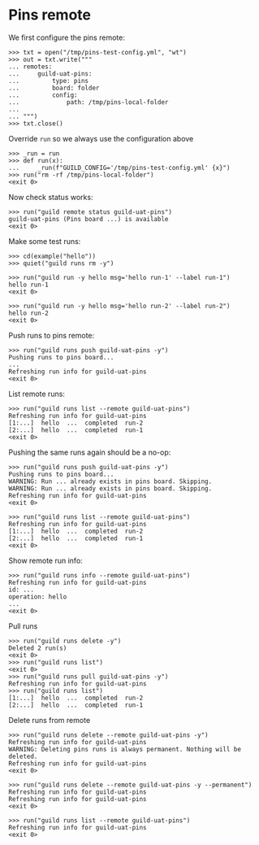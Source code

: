 # Pins remote

We first configure the pins remote:

    >>> txt = open("/tmp/pins-test-config.yml", "wt")
    >>> out = txt.write("""
    ... remotes:
    ...     guild-uat-pins:
    ...         type: pins
    ...         board: folder
    ...         config:
    ...             path: /tmp/pins-local-folder
    ...             
    ... """)
    >>> txt.close()

Override `run` so we always use the configuration above

    >>> _run = run
    >>> def run(x):
    ...     _run(f"GUILD_CONFIG='/tmp/pins-test-config.yml' {x}")
    >>> run("rm -rf /tmp/pins-local-folder")
    <exit 0>

Now check status works:

    >>> run("guild remote status guild-uat-pins")
    guild-uat-pins (Pins board ...) is available
    <exit 0>

Make some test runs:

    >>> cd(example("hello"))
    >>> quiet("guild runs rm -y")
    
    >>> run("guild run -y hello msg='hello run-1' --label run-1")
    hello run-1
    <exit 0>
    
    >>> run("guild run -y hello msg='hello run-2' --label run-2")
    hello run-2
    <exit 0>

Push runs to pins remote:

    >>> run("guild runs push guild-uat-pins -y")
    Pushing runs to pins board...
    ...
    Refreshing run info for guild-uat-pins
    <exit 0>

List remote runs:

    >>> run("guild runs list --remote guild-uat-pins")
    Refreshing run info for guild-uat-pins
    [1:...]  hello  ...  completed  run-2
    [2:...]  hello  ...  completed  run-1
    <exit 0>

Pushing the same runs again should be a no-op:

    >>> run("guild runs push guild-uat-pins -y")
    Pushing runs to pins board...
    WARNING: Run ... already exists in pins board. Skipping.
    WARNING: Run ... already exists in pins board. Skipping.
    Refreshing run info for guild-uat-pins
    <exit 0>

    >>> run("guild runs list --remote guild-uat-pins")
    Refreshing run info for guild-uat-pins
    [1:...]  hello  ...  completed  run-2
    [2:...]  hello  ...  completed  run-1
    <exit 0>

Show remote run info:

    >>> run("guild runs info --remote guild-uat-pins")
    Refreshing run info for guild-uat-pins
    id: ...
    operation: hello
    ...
    <exit 0>

Pull runs

    >>> run("guild runs delete -y")
    Deleted 2 run(s)
    <exit 0>
    >>> run("guild runs list")
    <exit 0>
    >>> run("guild runs pull guild-uat-pins -y")
    Refreshing run info for guild-uat-pins
    >>> run("guild runs list")
    [1:...]  hello  ...  completed  run-2
    [2:...]  hello  ...  completed  run-1

Delete runs from remote

    >>> run("guild runs delete --remote guild-uat-pins -y")
    Refreshing run info for guild-uat-pins
    WARNING: Deleting pins runs is always permanent. Nothing will be deleted.
    Refreshing run info for guild-uat-pins
    <exit 0>

    >>> run("guild runs delete --remote guild-uat-pins -y --permanent")
    Refreshing run info for guild-uat-pins
    Refreshing run info for guild-uat-pins
    <exit 0>

    >>> run("guild runs list --remote guild-uat-pins")
    Refreshing run info for guild-uat-pins
    <exit 0>


    